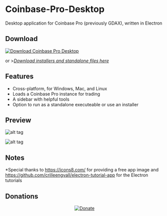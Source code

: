 # Coinbase-Pro-Desktop
Desktop application for Coinbase Pro (previously GDAX), written in Electron

## Download
[![Download Coinbase Pro Desktop](https://a.fsdn.com/con/app/sf-download-button)](https://sourceforge.net/projects/coinbase-pro-desktop/files/latest/download)

or >[*Download installers and standalone files here*](https://sourceforge.net/projects/coinbase-pro-desktop/files/)


## Features
- Cross-platform, for Windows, Mac, and Linux
- Loads a Coinbase Pro instance for trading
- A sidebar with helpful tools
- Option to run as a standalone executeable or use an installer


## Preview
![alt tag](https://github.com/milan102/Coinbase-Pro-Desktop/blob/master/preview/preview1.png)

![alt tag](https://github.com/milan102/Coinbase-Pro-Desktop/blob/master/preview/preview2.png)


## Notes

*Special thanks to https://icons8.com/  for providing a free app image and https://github.com/crilleengvall/electron-tutorial-app for the Electron tutorials


## Donations
<p align="center">
<a href="https://www.paypal.com/cgi-bin/webscr?cmd=_donations&business=HL3P4UC2JKEAN&lc=US&item_name=Milan%27s%20Software&currency_code=USD&bn=PP%2dDonationsBF%3abtn_donateCC_LG%2egif%3aNonHosted"><img src="https://www.paypalobjects.com/en_US/i/btn/btn_donateCC_LG.gif" alt="Donate"/></a>
</p>
